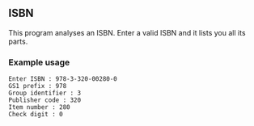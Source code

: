## ISBN

This program analyses an ISBN. Enter a valid ISBN and it lists you all its
parts.

### Example usage

```
Enter ISBN : 978-3-320-00280-0
GS1 prefix : 978
Group identifier : 3
Publisher code : 320
Item number : 280
Check digit : 0
```

